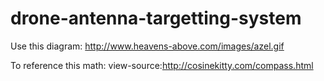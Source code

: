 # drone-antenna-targetting-system

Use this diagram:
http://www.heavens-above.com/images/azel.gif

To reference this math:
view-source:http://cosinekitty.com/compass.html
